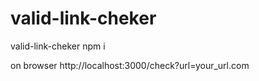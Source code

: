 # valid-link-cheker
valid-link-cheker
npm i 

on browser
http://localhost:3000/check?url=your_url.com